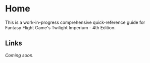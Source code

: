 # Home

This is a work-in-progress comprehensive quick-reference guide for Fantasy Flight Game's Twilight Imperium - 4th Edition.

## Links

_Coming soon._